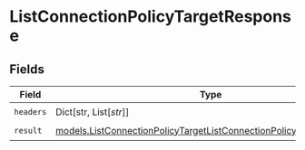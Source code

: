 # ListConnectionPolicyTargetResponse


## Fields

| Field                                                                                                                                            | Type                                                                                                                                             | Required                                                                                                                                         | Description                                                                                                                                      |
| ------------------------------------------------------------------------------------------------------------------------------------------------ | ------------------------------------------------------------------------------------------------------------------------------------------------ | ------------------------------------------------------------------------------------------------------------------------------------------------ | ------------------------------------------------------------------------------------------------------------------------------------------------ |
| `headers`                                                                                                                                        | Dict[str, List[*str*]]                                                                                                                           | :heavy_check_mark:                                                                                                                               | N/A                                                                                                                                              |
| `result`                                                                                                                                         | [models.ListConnectionPolicyTargetListConnectionPolicyTargetResponse](../models/listconnectionpolicytargetlistconnectionpolicytargetresponse.md) | :heavy_check_mark:                                                                                                                               | N/A                                                                                                                                              |